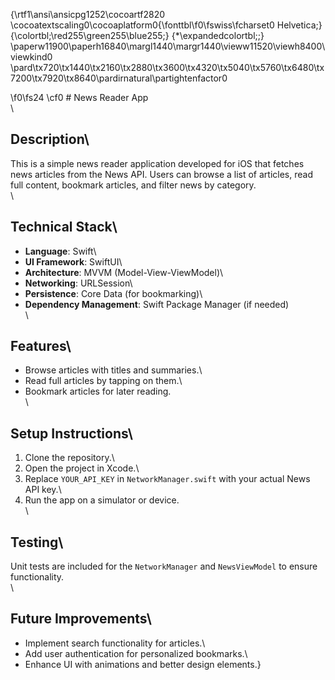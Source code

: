 {\rtf1\ansi\ansicpg1252\cocoartf2820
\cocoatextscaling0\cocoaplatform0{\fonttbl\f0\fswiss\fcharset0 Helvetica;}
{\colortbl;\red255\green255\blue255;}
{\*\expandedcolortbl;;}
\paperw11900\paperh16840\margl1440\margr1440\vieww11520\viewh8400\viewkind0
\pard\tx720\tx1440\tx2160\tx2880\tx3600\tx4320\tx5040\tx5760\tx6480\tx7200\tx7920\tx8640\pardirnatural\partightenfactor0

\f0\fs24 \cf0 # News Reader App\
\
## Description\
This is a simple news reader application developed for iOS that fetches news articles from the News API. Users can browse a list of articles, read full content, bookmark articles, and filter news by category.\
\
## Technical Stack\
- **Language**: Swift\
- **UI Framework**: SwiftUI\
- **Architecture**: MVVM (Model-View-ViewModel)\
- **Networking**: URLSession\
- **Persistence**: Core Data (for bookmarking)\
- **Dependency Management**: Swift Package Manager (if needed)\
\
## Features\
- Browse articles with titles and summaries.\
- Read full articles by tapping on them.\
- Bookmark articles for later reading.\
\
## Setup Instructions\
1. Clone the repository.\
2. Open the project in Xcode.\
3. Replace `YOUR_API_KEY` in `NetworkManager.swift` with your actual News API key.\
4. Run the app on a simulator or device.\
\
## Testing\
Unit tests are included for the `NetworkManager` and `NewsViewModel` to ensure functionality.\
\
## Future Improvements\
- Implement search functionality for articles.\
- Add user authentication for personalized bookmarks.\
- Enhance UI with animations and better design elements.}